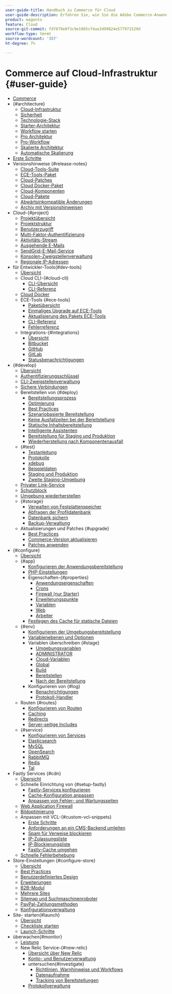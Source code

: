 ```yaml
---
user-guide-title: Handbuch zu Commerce für Cloud
user-guide-description: Erfahren Sie, wie Sie die Adobe Commerce-Anwendung in der Cloud-Infrastruktur verwalten.
product: magento
feature: Cloud
source-git-commit: fd7879e8f3c9e1965cf4aa3d99824e577971529d
workflow-type: tm+mt
source-wordcount: '357'
ht-degree: 7%

---
```



# Commerce auf Cloud-Infrastruktur {#user-guide}

+ [Commerce](overview.md)
+ {#architecture}
   + [Cloud-Infrastruktur](architecture/cloud-architecture.md)
   + [Sicherheit](architecture/security.md)
   + [Technologie-Stack](architecture/tech-stack.md)
   + [Starter-Architektur](architecture/starter-architecture.md)
   + [Workflow starten](architecture/starter-develop-deploy-workflow.md)
   + [Pro Architektur](architecture/pro-architecture.md)
   + [Pro-Workflow](architecture/pro-develop-deploy-workflow.md)
   + [Skalierte Architektur](architecture/scaled-architecture.md)
   + [Automatische Skalierung](architecture/autoscaling.md)
+ [Erste Schritte](https://experienceleague.adobe.com/docs/commerce-on-cloud/start/overview.html)
+ Versionshinweise {#release-notes}
   + [Cloud-Tools-Suite](release-notes/cloud-tools-suite.md)
   + [ECE-Tools-Paket](release-notes/ece-tools-package.md)
   + [Cloud-Patches](release-notes/cloud-patches.md)
   + [Cloud Docker-Paket](release-notes/cloud-docker.md)
   + [Cloud-Komponenten](release-notes/cloud-components.md)
   + [Cloud-Pakete](release-notes/cloud-packages.md)
   + [Abwärtsinkompatible Änderungen](release-notes/backward-incompatible-changes.md)
   + [Archiv mit Versionshinweisen](release-notes/cloud-release-archive.md)
+ Cloud-{#project}
   + [Projektübersicht](project/overview.md)
   + [Projektstruktur](project/file-structure.md)
   + [Benutzerzugriff](project/user-access.md)
   + [Multi-Faktor-Authentifizierung](project/multi-factor-authentication.md)
   + [Aktivitäts-Stream](project/activity-stream.md)
   + [Ausgehende E-Mails](project/outgoing-emails.md)
   + [SendGrid-E-Mail-Service](project/sendgrid.md)
   + [Konsolen-Zweigstellenverwaltung](project/console-branches.md)
   + [Regionale IP-Adressen](project/regional-ip-addresses.md)
+ für Entwickler-Tools{#dev-tools}
   + [Übersicht](dev-tools/overview.md)
   + Cloud CLI-{#cloud-cli}
      + [CLI-Übersicht](dev-tools/cloud-cli-overview.md)
      + [CLI-Referenz](dev-tools/cloud-cli-reference.md)
   + [Cloud Docker](dev-tools/cloud-docker.md)
   + ECE-Tools {#ece-tools}
      + [Paketübersicht](dev-tools/package-overview.md)
      + [Einmaliges Upgrade auf ECE-Tools](dev-tools/install-package.md)
      + [Aktualisierung des Pakets ECE-Tools](dev-tools/update-package.md)
      + [CLI-Referenz](dev-tools/ece-tools-cli-reference.md)
      + [Fehlerreferenz](dev-tools/error-reference.md)
   + Integrations-{#integrations}
      + [Übersicht](integrations/overview.md)
      + [Bitbucket](integrations/bitbucket.md)
      + [GitHub](integrations/github.md)
      + [GitLab](integrations/gitlab.md)
      + [Statusbenachrichtigungen](integrations/health-notifications.md)
+ {#develop}
   + [Übersicht](development/overview.md)
   + [Authentifizierungsschlüssel](development/authentication-keys.md)
   + [CLI-Zweigstellenverwaltung](development/cli-branches.md)
   + [Sichere Verbindungen](development/secure-connections.md)
   + Bereitstellen von {#deploy}
      + [Bereitstellungsprozess](deploy/process.md)
      + [Optimierung](deploy/optimization.md)
      + [Best Practices](deploy/best-practices.md)
      + [Szenariobasierte Bereitstellung](deploy/scenario-based.md)
      + [Keine Ausfallzeiten bei der Bereitstellung](deploy/reduce-downtime.md)
      + [Statische Inhaltsbereitstellung](deploy/static-content.md)
      + [Intelligente Assistenten](deploy/smart-wizards.md)
      + [Bereitstellung für Staging und Produktion](deploy/staging-production.md)
      + [Wiederherstellung nach Komponentenausfall](deploy/recover-failed-deployment.md)
   + {#test}
      + [Testanleitung](test/guidance.md)
      + [Protokolle](test/log-locations.md)
      + [xdebug](test/debug.md)
      + [Beispieldaten](test/sample-data.md)
      + [Staging und Produktion](test/staging-and-production.md)
      + [Zweite Staging-Umgebung](test/second-staging.md)
   + [Privater Link-Service](development/privatelink-service.md)
   + [Schutzblock](development/protective-block.md)
   + [Umgebung wiederherstellen](development/restore-environment.md)
   + {#storage}
      + [Verwalten von Festplattenspeicher](storage/manage-disk-space.md)
      + [Abfragen der Profildatenbank](storage/profile-database-queries.md)
      + [Datenbank sichern](storage/database-dump.md)
      + [Backup-Verwaltung](storage/snapshots.md)
   + Aktualisierungen und Patches {#upgrade}
      + [Best Practices](development/best-practices.md)
      + [Commerce-Version aktualisieren](development/commerce-version.md)
      + [Patches anwenden](development/apply-patches.md)
+ {#configure}
   + [Übersicht](environment/overview.md)
   + {#app}
      + [Konfigurieren der Anwendungsbereitstellung](application/configure-app-yaml.md)
      + [PHP-Einstellungen](application/php-settings.md)
      + Eigenschaften-{#properties}
         + [Anwendungseigenschaften](application/properties.md)
         + [Crons](application/crons-property.md)
         + [Firewall (nur Starter)](application/firewall-property.md)
         + [Erweiterungspunkte](application/hooks-property.md)
         + [Variablen](application/variables-property.md)
         + [Web](application/web-property.md)
         + [Arbeiter](application/workers-property.md)
      + [Festlegen des Cache für statische Dateien](application/set-cache.md)
   + {#env}
      + [Konfigurieren der Umgebungsbereitstellung](environment/configure-env-yaml.md)
      + [Variablenebenen und Optionen](environment/variable-levels.md)
      + Variablen überschreiben {#stage}
         + [Umgebungsvariablen](environment/variables-intro.md)
         + [ADMINISTRATOR](environment/variables-admin.md)
         + [Cloud-Variablen](environment/variables-cloud.md)
         + [Global](environment/variables-global.md)
         + [Build](environment/variables-build.md)
         + [Bereitstellen](environment/variables-deploy.md)
         + [Nach der Bereitstellung](environment/variables-post-deploy.md)
      + Konfigurieren von {#log}
         + [Benachrichtigungen](environment/set-up-notifications.md)
         + [Protokoll-Handler](environment/log-handlers.md)
   + Routen {#routes}
      + [Konfigurieren von Routen](routes/routes-yaml.md)
      + [Caching](routes/caching.md)
      + [Redirects](routes/redirects.md)
      + [Server-seitige Includes](routes/server-side-includes.md)
   + {#service}
      + [Konfigurieren von Services](services/services-yaml.md)
      + [Elasticsearch](services/elasticsearch.md)
      + [MySQL](services/mysql.md)
      + [OpenSearch](services/opensearch.md)
      + [RabbitMQ](services/rabbitmq.md)
      + [Redis](services/redis.md)
      + [Tal](services/valkey.md)
+ Fastly Services {#cdn}
   + [Übersicht](cdn/fastly.md)
   + Schnelle Einrichtung von {#setup-fastly}
      + [Fastly-Services konfigurieren](cdn/fastly-configuration.md)
      + [Cache-Konfiguration anpassen](cdn/fastly-custom-cache-configuration.md)
      + [Anpassen von Fehler- und Wartungsseiten](cdn/fastly-custom-response.md)
   + [Web Application Firewall](cdn/fastly-waf-service.md)
   + [Bildoptimierung](cdn/fastly-image-optimization.md)
   + Anpassen mit VCL-{#custom-vcl-snippets}
      + [Erste Schritte](cdn/fastly-vcl-custom-snippets.md)
      + [Anforderungen an ein CMS-Backend umleiten](cdn/fastly-vcl-wordpress.md)
      + [Spam für Verweise blockieren](cdn/fastly-vcl-badreferer.md)
      + [IP-Zulassungsliste](cdn/fastly-vcl-allowlist.md)
      + [IP-Blockierungsliste](cdn/fastly-vcl-blocking.md)
      + [Fastly-Cache umgehen](cdn/fastly-vcl-bypass-to-origin.md)
   + [Schnelle Fehlerbehebung](cdn/fastly-troubleshooting.md)
+ Store-Einstellungen {#configure-store}
   + [Übersicht](store/overview.md)
   + [Best Practices](store/best-practices.md)
   + [Benutzerdefiniertes Design](store/custom-theme.md)
   + [Erweiterungen](store/extensions.md)
   + [B2B-Modul](store/b2b-module.md)
   + [Mehrere Sites](store/multiple-sites.md)
   + [Sitemap und Suchmaschinenroboter](store/robots-sitemap.md)
   + [PayPal-Zahlungsmethoden](store/paypal.md)
   + [Konfigurationsverwaltung](store/store-settings.md)
+ Site- starten{#launch}
   + [Übersicht](launch/overview.md)
   + [Checkliste starten](launch/checklist.md)
   + [Launch-Schritte](launch/steps.md)
+ überwachen{#monitor}
   + [Leistung](monitor/performance.md)
   + New Relic Service-{#new-relic}
      + [Übersicht über New Relic](monitor/new-relic-service.md)
      + [Konto- und Benutzerverwaltung](monitor/account-management.md)
      + untersuchen{#investigate}
         + [Richtlinien, Warnhinweise und Workflows](monitor/investigate-performance.md)
         + [Datenaufnahme](monitor/ingest-data.md)
         + [Tracking von Bereitstellungen](monitor/track-deployments.md)
      + [Protokollverwaltung](monitor/log-management.md)
